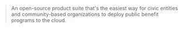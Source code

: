 > An open-source product suite that's the easiest way for civic entities and community-based organizations to deploy public benefit programs to the cloud.